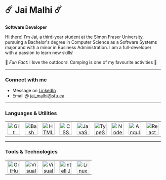 # ☄️ Jai Malhi ☄️

**Software Developer** 

Hi there! I'm Jai, a third-year student at the Simon Fraser University, pursuing a Bachelor's degree in Computer Science as a Software Systems major and with a minor in Business Administration. I am a full-developer with a passion to learn new skills!

🌳 *Fun Fact:* I love the outdoors! Camping is one of my favourite activities 🌳

---

### Connect with me

- Message on [LinkedIn](https://www.linkedin.com/in/jaimalhi/)
- Email @ [jai_malhi@sfu.ca](jai_malhi@sfu.ca)

---

### Languages & Utilities

<table>
  <tr>
    <td align="center">
      <img alt="Git" width="40px" src="https://cdn.jsdelivr.net/gh/devicons/devicon/icons/git/git-original.svg" />
    </td>
    <td align="center">
      <img alt="Bash" width="40px" src="https://cdn.jsdelivr.net/gh/devicons/devicon/icons/bash/bash-original.svg" />
    </td>
    <td align="center">
      <img alt="HTML" width="40px" src="https://cdn.jsdelivr.net/gh/devicons/devicon/icons/html5/html5-plain.svg" />
    </td>
    <td align="center">
      <img alt="CSS" width="40px" src="https://cdn.jsdelivr.net/gh/devicons/devicon/icons/css3/css3-plain.svg" />
    </td>
    <td align="center">
      <img alt="JavaScript" width="40px" src="https://cdn.jsdelivr.net/gh/devicons/devicon/icons/javascript/javascript-plain.svg" />
    </td>
    <td align="center">
      <img alt="TypeScript" width="40px" src="https://cdn.jsdelivr.net/gh/devicons/devicon/icons/typescript/typescript-plain.svg" />
    </td>
    <td align="center">
      <img alt="NodeJS" width="40px" src="https://cdn.jsdelivr.net/gh/devicons/devicon/icons/nodejs/nodejs-original.svg" />
    </td>
    <td align="center">
      <img alt="Angular" width="40px" src="https://cdn.jsdelivr.net/gh/devicons/devicon/icons/angularjs/angularjs-plain.svg" />
    </td>
    <td align="center">
      <img alt="React" width="40px" src="https://cdn.jsdelivr.net/gh/devicons/devicon/icons/react/react-original.svg" />
    </td>
    <td align="center">
      <img alt="Svelte" width="40px" src="https://cdn.jsdelivr.net/gh/devicons/devicon@latest/icons/svelte/svelte-original.svg" />
    </td>
    <td align="center">
      <img alt="Java" width="40px" src="https://cdn.jsdelivr.net/gh/devicons/devicon/icons/java/java-original.svg" />
    </td>
    <td align="center">
      <img alt="Springboot" width="40px" src="https://cdn.jsdelivr.net/gh/devicons/devicon@latest/icons/spring/spring-original.svg" />
    </td>
    <td align="center">
      <img alt="Python" width="40px" src="https://cdn.jsdelivr.net/gh/devicons/devicon/icons/python/python-plain.svg" />
    </td>
    <td align="center">
      <img alt="C++" width="40px" src="https://cdn.jsdelivr.net/gh/devicons/devicon@latest/icons/cplusplus/cplusplus-original.svg" />
    </td>
    <td align="center">
      <img alt="C" width="40px" src="https://cdn.jsdelivr.net/gh/devicons/devicon@latest/icons/c/c-original.svg" />
    </td>
    <td align="center">
      <img alt="PostgreSQL" width="40px" src="https://cdn.jsdelivr.net/gh/devicons/devicon@latest/icons/postgresql/postgresql-original.svg" />
    </td>
  </tr>
</table>

---

### Tools & Technologies
<table>
  <tr>
    <td align="center">
      <img alt="GitHub" width="40px" src="https://user-images.githubusercontent.com/3369400/139447912-e0f43f33-6d9f-45f8-be46-2df5bbc91289.png" />
    </td>
    <td align="center">
      <img alt="Visual Studio Code" width="40px" src="https://cdn.jsdelivr.net/gh/devicons/devicon@latest/icons/vscode/vscode-original.svg" />
    </td>
    <td align="center">
      <img alt="Visual Studio" width="40px" src="https://cdn.jsdelivr.net/gh/devicons/devicon@latest/icons/visualstudio/visualstudio-original.svg" />
    </td>
    <td align="center">
      <img alt="IntelliJ" width="40px" src="https://cdn.jsdelivr.net/gh/devicons/devicon@latest/icons/intellij/intellij-original.svg" />
    </td>
    <td align="center">
      <img alt="Linux" width="40px" src="https://cdn.jsdelivr.net/gh/devicons/devicon/icons/linux/linux-original.svg" />
    </td>
  </tr>
</table>

<br />
